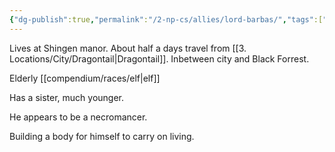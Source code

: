 ```yaml
---
{"dg-publish":true,"permalink":"/2-np-cs/allies/lord-barbas/","tags":["Allies"]}
---
```




Lives at Shingen manor.  About half a days travel from [[3. Locations/City/Dragontail\|Dragontail]].  Inbetween city and Black Forrest.

Elderly [[compendium/races/elf\|elf]] 

Has a sister, much younger.

He appears to be a necromancer.

Building a body for himself to carry on living.